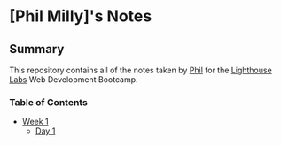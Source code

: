 # [Phil Milly]'s Notes
## Summary 
This repository contains all of the notes taken by  [Phil](https://github.com/Iconoclast-70) for the [Lighthouse Labs](https://www.lighthouselabs.ca/en) Web Development Bootcamp.
### Table of Contents
* [Week 1](/Week_1)
  * [Day 1](/Week_1/Day_1)